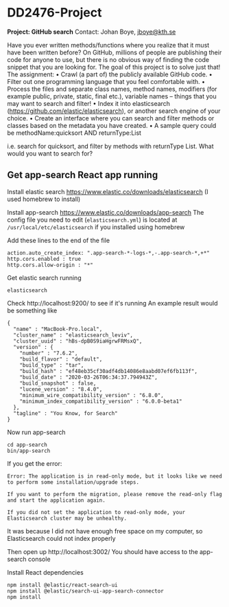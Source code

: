 # DD2476-Project
**Project: GitHub search**
Contact: Johan Boye, jboye@kth.se

Have you ever written methods/functions where you realize that it must have been written
before? On GitHub, millions of people are publishing their code for anyone to use, but there
is no obvious way of finding the code snippet that you are looking for. The goal of this
project is to solve just that!
The assignment:
  • Crawl (a part of) the publicly available GitHub code.
  • Filter out one programming language that you feel comfortable with.
  • Process the files and separate class names, method names, modifiers (for example
  public, private, static, final etc.), variable names – things that you may want to search
  and filter!
  • Index it into elasticsearch (https://github.com/elastic/elasticsearch), or another
  search engine of your choice.
  • Create an interface where you can search and filter methods or classes based on the
  metadata you have created.
  • A sample query could be methodName:quicksort AND returnType:List

i.e. search for quicksort, and filter by methods with returnType List. What would you
want to search for?


## Get app-search React app running

Install elastic search https://www.elastic.co/downloads/elasticsearch (I used homebrew to install)

Install app-search https://www.elastic.co/downloads/app-search
The config file you need to edit (`elasticsearch.yml`) is located at `/usr/local/etc/elasticsearch` if you installed using homebrew

Add these lines to the end of the file
```
action.auto_create_index: ".app-search-*-logs-*,-.app-search-*,+*"
http.cors.enabled : true
http.cors.allow-origin : "*"
```

Get elastic search running
```
elasticsearch
```

Check http://localhost:9200/ to see if it's running
An example result would be something like
```
{
  "name" : "MacBook-Pro.local",
  "cluster_name" : "elasticsearch_leviv",
  "cluster_uuid" : "hBs-dpB0S9iaHgrwFRMsxQ",
  "version" : {
    "number" : "7.6.2",
    "build_flavor" : "default",
    "build_type" : "tar",
    "build_hash" : "ef48eb35cf30adf4db14086e8aabd07ef6fb113f",
    "build_date" : "2020-03-26T06:34:37.794943Z",
    "build_snapshot" : false,
    "lucene_version" : "8.4.0",
    "minimum_wire_compatibility_version" : "6.8.0",
    "minimum_index_compatibility_version" : "6.0.0-beta1"
  },
  "tagline" : "You Know, for Search"
}
```

Now run app-search
```
cd app-search
bin/app-search
```

If you get the error:
```
Error: The application is in read-only mode, but it looks like we need to perform some installation/upgrade steps.

If you want to perform the migration, please remove the read-only flag and start the application again.

If you did not set the application to read-only mode, your Elasticsearch cluster may be unhealthy.
```

It was because I did not have enough free space on my computer, so Elasticsearch could not index properly


Then open up http://localhost:3002/
You should have access to the app-search console

Install React dependencies
```
npm install @elastic/react-search-ui
npm install @elastic/search-ui-app-search-connector
npm install
```
